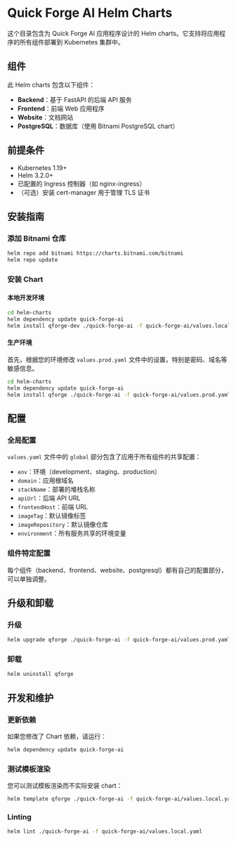 # Quick Forge AI Helm Charts

这个目录包含为 Quick Forge AI 应用程序设计的 Helm charts。它支持将应用程序的所有组件部署到 Kubernetes 集群中。

## 组件

此 Helm charts 包含以下组件：

- **Backend**：基于 FastAPI 的后端 API 服务
- **Frontend**：前端 Web 应用程序
- **Website**：文档网站
- **PostgreSQL**：数据库（使用 Bitnami PostgreSQL chart）

## 前提条件

- Kubernetes 1.19+
- Helm 3.2.0+
- 已配置的 Ingress 控制器（如 nginx-ingress）
- （可选）安装 cert-manager 用于管理 TLS 证书

## 安装指南

### 添加 Bitnami 仓库

```bash
helm repo add bitnami https://charts.bitnami.com/bitnami
helm repo update
```

### 安装 Chart

#### 本地开发环境

```bash
cd helm-charts
helm dependency update quick-forge-ai
helm install qforge-dev ./quick-forge-ai -f quick-forge-ai/values.local.yaml
```

#### 生产环境

首先，根据您的环境修改 `values.prod.yaml` 文件中的设置，特别是密码、域名等敏感信息。

```bash
cd helm-charts
helm dependency update quick-forge-ai
helm install qforge ./quick-forge-ai -f quick-forge-ai/values.prod.yaml
```

## 配置

### 全局配置

`values.yaml` 文件中的 `global` 部分包含了应用于所有组件的共享配置：

- `env`：环境（development、staging、production）
- `domain`：应用根域名
- `stackName`：部署的堆栈名称
- `apiUrl`：后端 API URL
- `frontendHost`：前端 URL
- `imageTag`：默认镜像标签
- `imageRepository`：默认镜像仓库
- `environment`：所有服务共享的环境变量

### 组件特定配置

每个组件（backend、frontend、website、postgresql）都有自己的配置部分，可以单独调整。

## 升级和卸载

### 升级

```bash
helm upgrade qforge ./quick-forge-ai -f quick-forge-ai/values.prod.yaml
```

### 卸载

```bash
helm uninstall qforge
```

## 开发和维护

### 更新依赖

如果您修改了 Chart 依赖，请运行：

```bash
helm dependency update quick-forge-ai
```

### 测试模板渲染

您可以测试模板渲染而不实际安装 chart：

```bash
helm template qforge ./quick-forge-ai -f quick-forge-ai/values.local.yaml
```

### Linting

```bash
helm lint ./quick-forge-ai -f quick-forge-ai/values.local.yaml
``` 